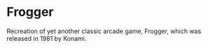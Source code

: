 # Frogger
Recreation of yet another classic arcade game, Frogger, which was released in 1981 by Konami.
